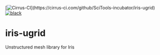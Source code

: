 [comment]: # (https://shields.io/ is a good source of these)
[![Cirrus-CI]("https://api.cirrus-ci.com/github/SciTools-incubator/iris-ugrid.svg?branch=master")](https://cirrus-ci.com/github/SciTools-incubator/iris-ugrid)
[![black](https://img.shields.io/badge/code%20style-black-000000.svg)](https://github.com/psf/black)

# iris-ugrid
Unstructured mesh library for Iris
